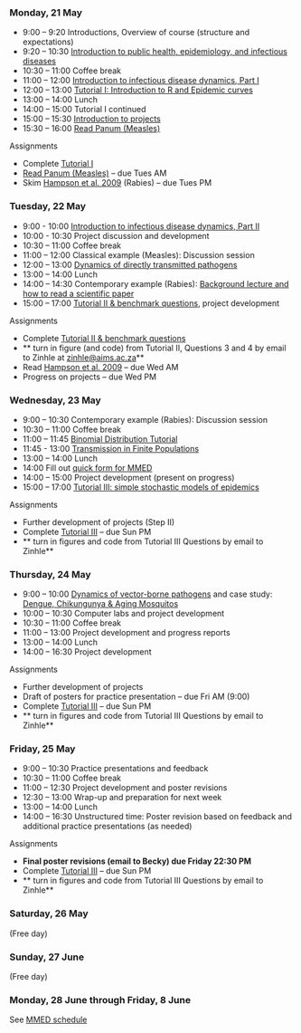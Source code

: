 <div markdown="1">

### Monday, 21 May

-  9:00 – 9:20		Introductions, Overview of course (structure and expectations)
-  9:20 – 10:30		[Introduction to public health, epidemiology, and infectious diseases]({{page.repo}}/raw/master/lectures/Intro_PH_Epi_ID.pdf)
-  10:30 – 11:00 	Coffee break
-  11:00 – 12:00	[Introduction to infectious disease dynamics, Part I]({{page.repo}}/raw/master/lectures/Intro_ID_Dynamics_I.pdf)
-  12:00 – 13:00	[Tutorial I: Introduction to R and Epidemic curves](#computerlabs)
-  13:00 – 14:00 	Lunch
-  14:00 – 15:00 	Tutorial I continued
-  15:00 – 15:30	[Introduction to projects]({{page.repo}}/raw/master/Project_guidelines_2017.pdf)
-  15:30 – 16:00	[Read Panum (Measles)](./panum.html)

Assignments

- Complete [Tutorial I](#computerlabs)
- [Read Panum (Measles)](./panum.html) – due Tues AM
- Skim [Hampson et al. 2009]({{page.repo}}/raw/master/readings/Hampson2009.pdf) (Rabies) – due Tues PM

### Tuesday, 22 May
- 9:00 - 10:00		    [Introduction to infectious disease dynamics, Part II]({{page.repo}}/raw/master/lectures/Intro_ID_Dynamics_II.pdf)
- 10:00 - 10:30     Project discussion and development
-  10:30 – 11:00 	Coffee break
-  11:00 – 12:00	Classical example (Measles): Discussion session
-  12:00 – 13:00	[Dynamics of directly transmitted pathogens]({{page.repo}}/raw/master/lectures/Intro_ID_Dynamics_III.pdf)
-  13:00 – 14:00 	Lunch
-  14:00 – 14:30	Contemporary example (Rabies): [Background lecture and how to read a scientific paper]({{page.repo}}/raw/master/lectures/How_to_read_exRabies.pdf)
-  15:00 – 17:00	[Tutorial II & benchmark questions](#computerlabs), project development 

Assignments

- Complete [Tutorial II & benchmark questions](#computerlabs)
- ** turn in figure (and code) from Tutorial II,  Questions 3 and 4 by email to Zinhle at zinhle@aims.ac.za**
- Read [Hampson et al. 2009]({{page.repo}}/raw/master/readings/Hampson2009.pdf) – due Wed AM
- Progress on projects – due Wed PM

### Wednesday, 23 May
-  9:00 – 10:30 	Contemporary example (Rabies): Discussion session
-  10:30 – 11:00 	Coffee break
-  11:00 – 11:45	[Binomial Distribution Tutorial](#computerlabs)
-  11:45 - 13:00	[Transmission in Finite Populations]({{page.repo}}/raw/master/lectures/FinitePopModels.pdf)
-  13:00 – 14:00 	Lunch
- 14:00 Fill out [quick form for MMED](http://www.ici3d.org/MMED2017/logistics/logisticsForm)
-  14:00 – 15:00 	Project development (present on progress)
-  15:00 – 17:00	[Tutorial III: simple stochastic models of epidemics](#computerlabs)

Assignments

- Further development of projects (Step II)
- Complete [Tutorial III](#computerlabs) – due Sun PM
- ** turn in figures and code from Tutorial III Questions by email to Zinhle**

### Thursday, 24 May

- 9:00 – 10:00		[Dynamics of vector-borne pathogens]({{page.repo}}/raw/master/lectures/FinitePopModels.pdf) and case study: [Dengue, Chikungunya & Aging Mosquitos]({{page.repo}}/raw/master/lectures/Bellan-DengueChik.pdf)
- 10:00 – 10:30  	Computer labs and project development
- 10:30 – 11:00 	Coffee break
- 11:00 – 13:00		Project development and progress reports
- 13:00 – 14:00 	Lunch
- 14:00 – 16:30		Project development

Assignments

- Further development of projects
- Draft of posters for practice presentation – due Fri AM (9:00)
- Complete [Tutorial III](#computerlabs) – due Sun PM
- ** turn in figures and code from Tutorial III Questions by email to Zinhle**

### Friday, 25 May

- 9:00 – 10:30 Practice presentations and feedback
- 10:30 – 11:00 Coffee break
- 11:00 – 12:30	Project development and poster revisions
- 12:30 – 13:00	Wrap-up and preparation for next week
- 13:00 – 14:00 Lunch
- 14:00 – 16:30	Unstructured time: Poster revision based on feedback and additional practice presentations (as needed)

Assignments

- **Final poster revisions (email to Becky) due Friday 22:30 PM**
- Complete [Tutorial III](#computerlabs) – due Sun PM
- ** turn in figures and code from Tutorial III Questions by email to Zinhle**


### Saturday, 26 May

(Free day)

### Sunday, 27 June

(Free day)

### Monday, 28 June through Friday, 8 June

See [MMED schedule](http://www.ici3d.org/MMED/schedule)

</div>
